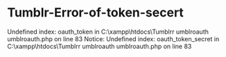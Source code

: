Tumblr-Error-of-token-secert
============================

Undefined index: oauth_token in C:\xampp\htdocs\Tumblrr	umblroauth	umblroauth.php on line 83  Notice: Undefined index: oauth_token_secret in C:\xampp\htdocs\Tumblrr	umblroauth	umblroauth.php on line 83
